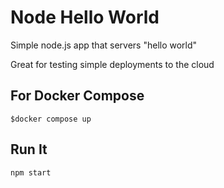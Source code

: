 # Node Hello World

Simple node.js app that servers "hello world"

Great for testing simple deployments to the cloud

## For Docker Compose

`$docker compose up`

## Run It

`npm start`
